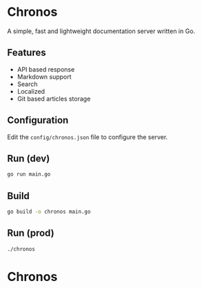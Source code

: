 # Chronos
A simple, fast and lightweight documentation server written in Go.

## Features
- API based response
- Markdown support
- Search
- Localized
- Git based articles storage

## Configuration
Edit the `config/chronos.json` file to configure the server.

## Run (dev)
```bash
go run main.go
```

## Build
```bash
go build -o chronos main.go
```

## Run (prod)
```bash
./chronos
```
# Chronos
